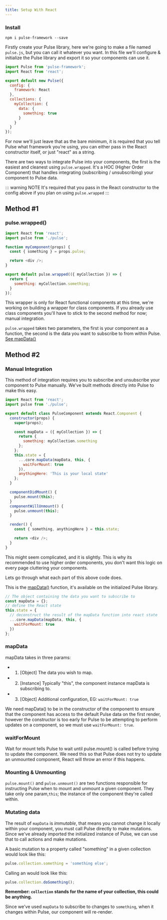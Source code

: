```yaml
---
title: Setup With React
---
```


### Install

```
npm i pulse-framework --save
```

Firstly create your Pulse library, here we're going to make a file named `pulse.js`, but you can call it whatever you want. In this file we'll configure & initialize the Pulse library and export it so your components can use it.

```js
import Pulse from 'pulse-framework';
import React from 'react';

export default new Pulse({
  config: {
    framework: React
  },
  collections: {
    myCollection: {
      data: {
        something: true
      }
    }
  }
});
```

For now we'll just leave that as the bare minimum, it is required that you tell Pulse what framework you're using, you can either pass in the React constructor itself, or just "react" as a string.

There are two ways to integrate Pulse into your components, the first is the easiest and cleanest using `pulse.wrapped`. It's a HOC (Higher Order Component) that handles integrating (subscribing / unsubscribing) your component to Pulse data.

::: warning NOTE
It's required that you pass in the React constructor to the config above if you plan on using `pulse.wrapped`
:::

## Method #1

### pulse.wrapped()

```js
import React from 'react';
import pulse from './pulse';

function myComponent(props) {
  const { something } = props.pulse;

  return <div />;
}

export default pulse.wrapped(({ myCollection }) => {
  return {
    something: myCollection.something;
  }
});
```

This wrapper is only for React functional components at this time, we're working on building a wrapper for class components. If you already use class components you'll have to stick to the second method for now; manual integration.

`pulse.wrapped` takes two parameters, the first is your component as a function, the second is the data you want to subscribe to from within Pulse. [See mapData()](/guide/usage.html#using-data)

## Method #2

### Manual Integration

This method of integration requires you to subscribe and unsubscribe your component to Pulse manually. We've built methods directly into Pulse to make this easy.

```js
import React from 'react';
import pulse from './pulse';

export default class PulseComponent extends React.Component {
  constructor(props) {
    super(props);

    const mapData = ({ myCollection }) => {
      return {
        something: myCollection.something
      };
    };
    this.state = {
      ...core.mapData(mapData, this, {
        waitForMount: true
      }),
      anythingHere: 'This is your local state'
    };
  }

  componentDidMount() {
    pulse.mount(this);
  }
  componentWillUnmount() {
    pulse.unmount(this);
  }

  render() {
    const { something, anythingHere } = this.state;

    return <div />;
  }
}
```

This might seem complicated, and it is slightly. This is why its recommended to use higher order components, you don't want this logic on every page cluttering your components.

Lets go through what each part of this above code does.

This is the [mapData()](/guide/usage.html#using-data) function, it's available on the initialized Pulse library.

```js
// The object containing the data you want to subscribe to
const mapData = {};
// define the React state
this.state = {
  // deconstruct the result of the mapData function into react state
  ...core.mapData(mapData, this, {
    waitForMount: true
  })
};
```

### mapData

mapData takes in three params:

- 1. [Object] The data you wish to map.
- 2. [Instance] Typically "this", the component instance mapData is subscribing to.
- 3. [Object] Additional configuration, EG: `waitForMount: true`

We need mapData() to be in the constructor of the component to ensure that the component has access to the default Pulse data on the first render, however the constructor is too early for Pulse to be attempting to perform updates on a component, so we must use `waitForMount: true`.

### waitForMount

Wait for mount tells Pulse to wait until pulse.mount() is called before trying to update the component. We need this so that Pulse does not try to update an unmounted component, React will throw an error if this happens.

### Mounting & Unmounting

`pulse.mount()` and `pulse.unmount()` are two functions responsible for instructing Pulse when to mount and unmount a given component. They take only one param,`this`; the instance of the component they're called within.

### Mutating data

The result of `mapData` is _immutable_, that means you cannot change it locally within your component, you must call Pulse directly to make mutations. Since we've already imported the initialized instance of Pulse, we can use that to call actions and make mutations.

A basic mutation to a property called "something" in a given collection would look like this:

```js
pulse.collection.something = 'something else';
```

Calling an would look like this:

```js
pulse.collection.doSomething();
```

**Remember: `collection` stands for the name of your collection, this could be anything.**

Since we've used `mapData` to subscribe to changes to `something`, when it changes within Pulse, our component will re-render.
